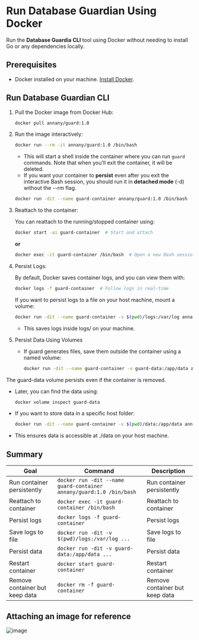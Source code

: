 # **Run Database Guardian Using Docker**

Run the **Database Guardia CLI** tool using Docker without needing to install Go or any dependencies locally.

## **Prerequisites**

- Docker installed on your machine. [Install Docker](https://docs.docker.com/get-docker/).

## **Run Database Guardian CLI**

1.  Pull the Docker image from Docker Hub:

    ```bash
    docker pull annany/guard:1.0
    ```

2.  Run the image interactively:

    ```bash
    docker run --rm -it annany/guard:1.0 /bin/bash
    ```

    - This will start a shell inside the container where you can run `guard` commands. Note that when you'll exit the container, it will be deleted.
    - If you want your container to **persist** even after you exit the interactive Bash session, you should run it in **detached mode** (-d) without the --rm flag.

    ```bash
    docker run -dit --name guard-container annany/guard:1.0 /bin/bash
    ```

3.  Reattach to the container:

    You can reattach to the running/stopped container using:

    ```bash
    docker start -ai guard-container  # Start and attach
    ```

    **or**

    ```bash
    docker exec -it guard-container /bin/bash  # Open a new Bash session inside
    ```

4.  Persist Logs:

    By default, Docker saves container logs, and you can view them with:

    ```bash
    docker logs -f guard-container  # Follow logs in real-time
    ```

    If you want to persist logs to a file on your host machine, mount a volume:

    ```bash
    docker run -dit --name guard-container -v $(pwd)/logs:/var/log annany/guard:1.0 /bin/bash
    ```

    - This saves logs inside logs/ on your machine.

5.  Persist Data Using Volumes

    - If guard generates files, save them outside the container using a named volume:

      ```bash
      docker run -dit --name guard-container -v guard-data:/app/data annany/guard:1.0 /bin/bash
      ```

The guard-data volume persists even if the container is removed.

- Later, you can find the data using:

  ```bash
  docker volume inspect guard-data
  ```

- If you want to store data in a specific host folder:

  ```bash
  docker run -dit --name guard-container -v $(pwd)/data:/app/data annany/guard:1.0 /bin/bash
  ```

- This ensures data is accessible at ./data on your host machine.

## Summary

| Goal                           | Command                                                             | Description                    |
| ------------------------------ | ------------------------------------------------------------------- | ------------------------------ |
| Run container persistently     | `docker run -dit --name guard-container annany/guard:1.0 /bin/bash` | Run container persistently     |
| Reattach to container          | `docker exec -it guard-container /bin/bash`                         | Reattach to container          |
| Persist logs                   | `docker logs -f guard-container`                                    | Persist logs                   |
| Save logs to file              | `docker run -dit -v $(pwd)/logs:/var/log ...`                       | Save logs to file              |
| Persist data                   | `docker run -dit -v guard-data:/app/data ...`                       | Persist data                   |
| Restart container              | `docker start guard-container`                                      | Restart container              |
| Remove container but keep data | `docker rm -f guard-container`                                      | Remove container but keep data |

## Attaching an image for reference

![image](https://github.com/user-attachments/assets/b97f9e05-53de-4001-ad22-41fe22ba895f)
